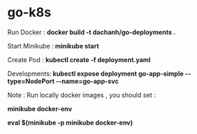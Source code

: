 # go-k8s


Run Docker : <b>docker build -t dachanh/go-deployments .</b>

Start Minikube :<b> minikube start </b> 

Create Pod : <b>kubectl create -f deployment.yaml</b>

Developments:<b> kubectl expose deployment go-app-simple --type=NodePort --name=go-app-svc</b>



Note : 
Run locally docker images , you should set :
 
<b> minikube docker-env </b> 
 
<b> eval $(minikube -p minikube docker-env)</b>
